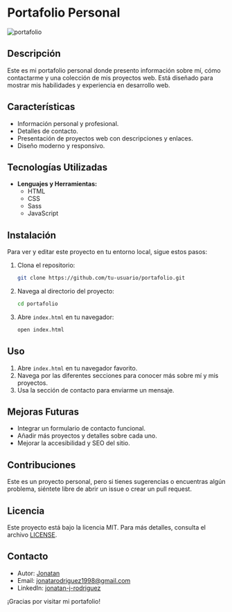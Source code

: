 # Portafolio Personal

![portafolio](https://github.com/Jonatan-Rodriguez/Portafolio/assets/137853210/6bd53578-b145-4fce-9a59-435d09bddd6b)



## Descripción

Este es mi portafolio personal donde presento información sobre mí, cómo contactarme y una colección de mis proyectos web. Está diseñado para mostrar mis habilidades y experiencia en desarrollo web.

## Características

- Información personal y profesional.
- Detalles de contacto.
- Presentación de proyectos web con descripciones y enlaces.
- Diseño moderno y responsivo.

## Tecnologías Utilizadas

- **Lenguajes y Herramientas:**
  - HTML
  - CSS
  - Sass
  - JavaScript


## Instalación

Para ver y editar este proyecto en tu entorno local, sigue estos pasos:

1. Clona el repositorio:
    ```bash
    git clone https://github.com/tu-usuario/portafolio.git
    ```

2. Navega al directorio del proyecto:
    ```bash
    cd portafolio
    ```

3. Abre `index.html` en tu navegador:
    ```bash
    open index.html
    ```

## Uso

1. Abre `index.html` en tu navegador favorito.
2. Navega por las diferentes secciones para conocer más sobre mí y mis proyectos.
3. Usa la sección de contacto para enviarme un mensaje.

## Mejoras Futuras

- Integrar un formulario de contacto funcional.
- Añadir más proyectos y detalles sobre cada uno.
- Mejorar la accesibilidad y SEO del sitio.

## Contribuciones

Este es un proyecto personal, pero si tienes sugerencias o encuentras algún problema, siéntete libre de abrir un issue o crear un pull request.

## Licencia

Este proyecto está bajo la licencia MIT. Para más detalles, consulta el archivo [LICENSE](LICENSE).

## Contacto

- Autor: [Jonatan](https://github.com/Jonatan-Rodriguez)
- Email: jonatarodriguez1998@gmail.com
- LinkedIn: [jonatan-j-rodriguez](https://www.linkedin.com/in/jonatan-j-rodriguez/)

¡Gracias por visitar mi portafolio!

